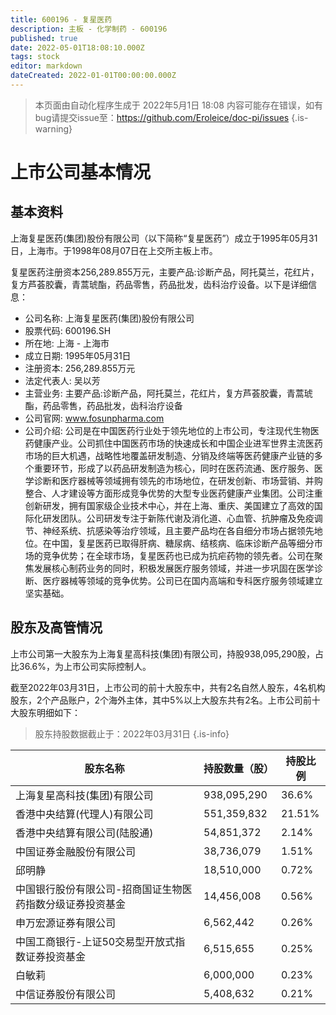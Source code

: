```yaml
---
title: 600196 - 复星医药
description: 主板 - 化学制药 - 600196
published: true
date: 2022-05-01T18:08:10.000Z
tags: stock
editor: markdown
dateCreated: 2022-01-01T00:00:00.000Z
---
```


> 本页面由自动化程序生成于 2022年5月1日 18:08
> 内容可能存在错误，如有bug请提交issue至：https://github.com/Eroleice/doc-pi/issues
{.is-warning}

# 上市公司基本情况

## 基本资料

上海复星医药(集团)股份有限公司（以下简称“复星医药”）成立于1995年05月31日，上海市。于1998年08月07日在上交所主板上市。

复星医药注册资本256,289.855万元，主要产品:诊断产品，阿托莫兰，花红片，复方芦荟胶囊，青蒿琥酯，药品零售，药品批发，齿科治疗设备。以下是详细信息：

- 公司名称: 上海复星医药(集团)股份有限公司
- 股票代码: 600196.SH
- 所在地: 上海 - 上海市
- 成立日期: 1995年05月31日
- 注册资本: 256,289.855万元
- 法定代表人: 吴以芳
- 主营业务: 主要产品:诊断产品，阿托莫兰，花红片，复方芦荟胶囊，青蒿琥酯，药品零售，药品批发，齿科治疗设备
- 公司官网: www.fosunpharma.com
- 公司介绍: 公司是在中国医药行业处于领先地位的上市公司，专注现代生物医药健康产业。公司抓住中国医药市场的快速成长和中国企业进军世界主流医药市场的巨大机遇，战略性地覆盖研发制造、分销及终端等医药健康产业链的多个重要环节，形成了以药品研发制造为核心，同时在医药流通、医疗服务、医学诊断和医疗器械等领域拥有领先的市场地位，在研发创新、市场营销、并购整合、人才建设等方面形成竞争优势的大型专业医药健康产业集团。公司注重创新研发，拥有国家级企业技术中心，并在上海、重庆、美国建立了高效的国际化研发团队。公司研发专注于新陈代谢及消化道、心血管、抗肿瘤及免疫调节、神经系统、抗感染等治疗领域，且主要产品均在各自细分市场占据领先地位。在中国，复星医药已取得肝病、糖尿病、结核病、临床诊断产品等细分市场的竞争优势；在全球市场，复星医药也已成为抗疟药物的领先者。公司在聚焦发展核心制药业务的同时，积极发展医疗服务领域，并进一步巩固在医学诊断、医疗器械等领域的竞争优势。公司已在国内高端和专科医疗服务领域建立坚实基础。


## 股东及高管情况

上市公司第一大股东为上海复星高科技(集团)有限公司，持股938,095,290股，占比36.6%，为上市公司实际控制人。

截至2022年03月31日，上市公司的前十大股东中，共有2名自然人股东，4名机构股东，2个产品账户，2个海外主体，其中5%以上大股东共有2名。上市公司前十大股东明细如下：

> 股东持股数据截止于：2022年03月31日
{.is-info}

| 股东名称 | 持股数量（股） | 持股比例 |
| --- | --- | --- |
| 上海复星高科技(集团)有限公司 | 938,095,290 | 36.6% |
| 香港中央结算(代理人)有限公司 | 551,359,832 | 21.51% |
| 香港中央结算有限公司(陆股通) | 54,851,372 | 2.14% |
| 中国证券金融股份有限公司 | 38,736,079 | 1.51% |
| 邱明静 | 18,510,000 | 0.72% |
| 中国银行股份有限公司-招商国证生物医药指数分级证券投资基金 | 14,456,008 | 0.56% |
| 申万宏源证券有限公司 | 6,562,442 | 0.26% |
| 中国工商银行-上证50交易型开放式指数证券投资基金 | 6,515,655 | 0.25% |
| 白敏莉 | 6,000,000 | 0.23% |
| 中信证券股份有限公司 | 5,408,632 | 0.21% |




